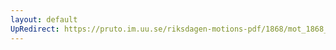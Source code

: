 ```yaml
---
layout: default
UpRedirect: https://pruto.im.uu.se/riksdagen-motions-pdf/1868/mot_1868__ak__249/mot_1868__ak__249-003.pdf
---
```

